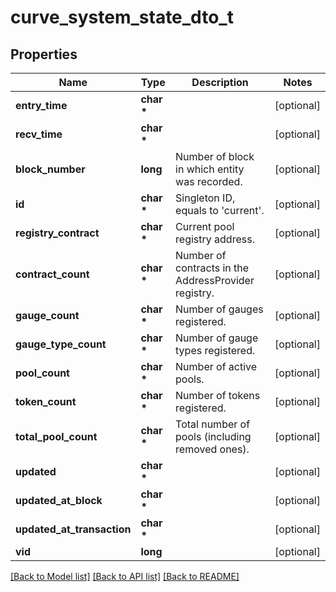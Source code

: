 # curve_system_state_dto_t

## Properties
Name | Type | Description | Notes
------------ | ------------- | ------------- | -------------
**entry_time** | **char \*** |  | [optional] 
**recv_time** | **char \*** |  | [optional] 
**block_number** | **long** | Number of block in which entity was recorded. | [optional] 
**id** | **char \*** | Singleton ID, equals to &#39;current&#39;. | [optional] 
**registry_contract** | **char \*** | Current pool registry address. | [optional] 
**contract_count** | **char \*** | Number of contracts in the AddressProvider registry. | [optional] 
**gauge_count** | **char \*** | Number of gauges registered. | [optional] 
**gauge_type_count** | **char \*** | Number of gauge types registered. | [optional] 
**pool_count** | **char \*** | Number of active pools. | [optional] 
**token_count** | **char \*** | Number of tokens registered. | [optional] 
**total_pool_count** | **char \*** | Total number of pools (including removed ones). | [optional] 
**updated** | **char \*** |  | [optional] 
**updated_at_block** | **char \*** |  | [optional] 
**updated_at_transaction** | **char \*** |  | [optional] 
**vid** | **long** |  | [optional] 

[[Back to Model list]](../README.md#documentation-for-models) [[Back to API list]](../README.md#documentation-for-api-endpoints) [[Back to README]](../README.md)


